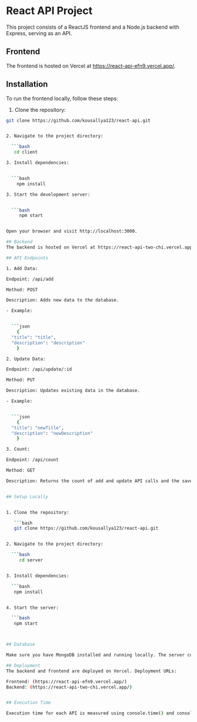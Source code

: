 # React API Project

This project consists of a ReactJS frontend and a Node.js backend with Express, serving as an API.

## Frontend

The frontend is hosted on Vercel at https://react-api-efn9.vercel.app/.

## Installation
To run the frontend locally, follow these steps:

1. Clone the repository:

```bash
git clone https://github.com/kousallya123/react-api.git


2. Navigate to the project directory:

  ```bash
   cd client

3. Install dependencies:


  ```bash
    npm install

3. Start the development server:


  ```bash
     npm start


Open your browser and visit http://localhost:3000.

## Backend
The backend is hosted on Vercel at https://react-api-two-chi.vercel.app/.

## API Endpoints

1. Add Data:

Endpoint: /api/add

Method: POST

Description: Adds new data to the database.

- Example:


  ```json
    {
  "title": "title",
  "description": "description"
    }

2. Update Data:

Endpoint: /api/update/:id

Method: PUT

Description: Updates existing data in the database.

- Example:


  ```json
    {
  "title": "newTitle",
  "description": "newDescription"
    }

3. Count:

Endpoint: /api/count

Method: GET

Description: Returns the count of add and update API calls and the saved datas in database.


## Setup Locally


1. Clone the repository:

   ```bash
   git clone https://github.com/kousallya123/react-api.git


2. Navigate to the project directory:  

  ```bash
     cd server


3. Install dependencies:

  ```bash
   npm install


4. Start the server:

  ```bash
   npm start



## Database

Make sure you have MongoDB installed and running locally. The server connects to a MongoDB database named your-database-name.

## Deployment
The backend and frontend are deployed on Vercel. Deployment URLs:

Frontend: (https://react-api-efn9.vercel.app/)
Backend: (https://react-api-two-chi.vercel.app/)


## Execution Time

Execution time for each API is measured using console.time() and console.timeEnd() in the server routes.

